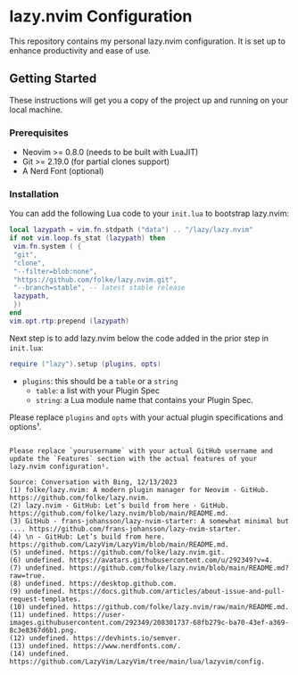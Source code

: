 # lazy.nvim Configuration

This repository contains my personal lazy.nvim configuration. It is set up to enhance productivity and ease of use.

## Getting Started

These instructions will get you a copy of the project up and running on your local machine.

### Prerequisites

- Neovim >= 0.8.0 (needs to be built with LuaJIT)
- Git >= 2.19.0 (for partial clones support)
- A Nerd Font (optional)

### Installation

You can add the following Lua code to your `init.lua` to bootstrap lazy.nvim:

```lua
local lazypath = vim.fn.stdpath ("data") .. "/lazy/lazy.nvim"
if not vim.loop.fs_stat (lazypath) then
 vim.fn.system ( {
 "git",
 "clone",
 "--filter=blob:none",
 "https://github.com/folke/lazy.nvim.git",
 "--branch=stable", -- latest stable release
 lazypath,
 })
end
vim.opt.rtp:prepend (lazypath)
```

Next step is to add lazy.nvim below the code added in the prior step in `init.lua`:

```lua
require ("lazy").setup (plugins, opts)
```

- `plugins`: this should be a `table` or a `string`
    - `table`: a list with your Plugin Spec
    - `string`: a Lua module name that contains your Plugin Spec.

Please replace `plugins` and `opts` with your actual plugin specifications and options¹.
```

Please replace `yourusername` with your actual GitHub username and update the `Features` section with the actual features of your lazy.nvim configuration¹.

Source: Conversation with Bing, 12/13/2023
(1) folke/lazy.nvim: A modern plugin manager for Neovim - GitHub. https://github.com/folke/lazy.nvim.
(2) lazy.nvim - GitHub: Let’s build from here · GitHub. https://github.com/folke/lazy.nvim/blob/main/README.md.
(3) GitHub - frans-johansson/lazy-nvim-starter: A somewhat minimal but .... https://github.com/frans-johansson/lazy-nvim-starter.
(4) \n - GitHub: Let’s build from here. https://github.com/LazyVim/LazyVim/blob/main/README.md.
(5) undefined. https://github.com/folke/lazy.nvim.git.
(6) undefined. https://avatars.githubusercontent.com/u/292349?v=4.
(7) undefined. https://github.com/folke/lazy.nvim/blob/main/README.md?raw=true.
(8) undefined. https://desktop.github.com.
(9) undefined. https://docs.github.com/articles/about-issue-and-pull-request-templates.
(10) undefined. https://github.com/folke/lazy.nvim/raw/main/README.md.
(11) undefined. https://user-images.githubusercontent.com/292349/208301737-68fb279c-ba70-43ef-a369-8c3e8367d6b1.png.
(12) undefined. https://devhints.io/semver.
(13) undefined. https://www.nerdfonts.com/.
(14) undefined. https://github.com/LazyVim/LazyVim/tree/main/lua/lazyvim/config.
